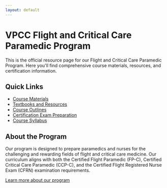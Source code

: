 ```yaml
---
layout: default
---
```


  
# VPCC Flight and Critical Care Paramedic Program

This is the official resource page for our Flight and Critical Care Paramedic Program. Here you'll find comprehensive course materials, resources, and certification information.

<div class="section-container" markdown="1">

## Quick Links

- [Course Materials](/course-materials)
- [Textbooks and Resources](/resources)
- [Course Outlines](/outlines)
- [Certification Exam Preparation](/certification)
- [Course Syllabus](/syllabus/fpc-ccpc-syllabus.html)

</div>


## About the Program

Our program is designed to prepare paramedics and nurses for the challenging and rewarding fields of flight and critical care medicine. Our curriculum aligns with both the Certified Flight Paramedic (FP-C), Certified Critical Care Paramedic (CCP-C), and the Certified Flight Registered Nurse Exam (CFRN) examination requirements.

[Learn more about our program](/about)
